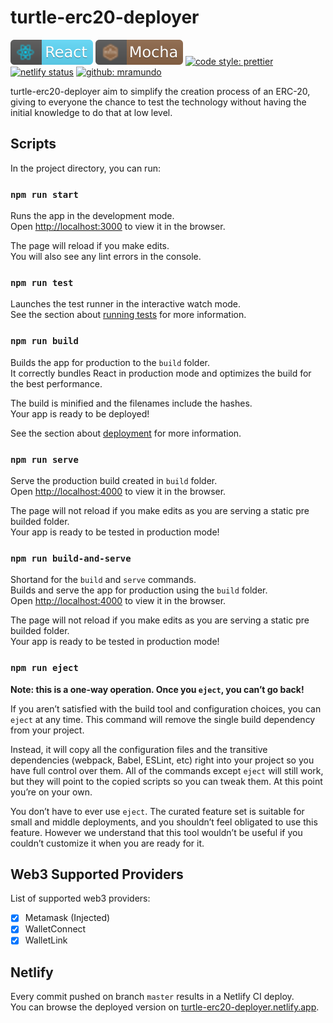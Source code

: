 # turtle-erc20-deployer

[![react](./src/resources/badges/badge-react.svg)](https://reactjs.org/)
[![mocha](./src/resources/badges/badge-mocha.svg)](https://mochajs.org/)
[![code style: prettier](https://img.shields.io/badge/code_style-prettier-ff69b4.svg)](https://github.com/prettier/prettier)
[![netlify status](https://api.netlify.com/api/v1/badges/792fe039-41a3-48c6-bae0-38b5c9701468/deploy-status)](https://app.netlify.com/sites/turtle-erc20-deployer/deploys)
[![github: mramundo](https://img.shields.io/github/followers/mramundo?label=Follow&style=social)](https://github.com/mramundo)

turtle-erc20-deployer aim to simplify the creation process of an ERC-20, giving to everyone the chance to test the technology without having the initial knowledge to do that at low level.

## Scripts

In the project directory, you can run:

### `npm run start`

Runs the app in the development mode.\
Open [http://localhost:3000](http://localhost:3000) to view it in the browser.

The page will reload if you make edits.\
You will also see any lint errors in the console.

### `npm run test`

Launches the test runner in the interactive watch mode.\
See the section about [running tests](https://facebook.github.io/create-react-app/docs/running-tests) for more information.

### `npm run build`

Builds the app for production to the `build` folder.\
It correctly bundles React in production mode and optimizes the build for the best performance.

The build is minified and the filenames include the hashes.\
Your app is ready to be deployed!

See the section about [deployment](https://facebook.github.io/create-react-app/docs/deployment) for more information.

### `npm run serve`

Serve the production build created in `build` folder.\
Open [http://localhost:4000](http://localhost:4000) to view it in the browser.

The page will not reload if you make edits as you are serving a static pre builded folder.\
Your app is ready to be tested in production mode!

### `npm run build-and-serve`

Shortand for the `build` and `serve` commands.\
Builds and serve the app for production using the `build` folder.\
Open [http://localhost:4000](http://localhost:4000) to view it in the browser.

The page will not reload if you make edits as you are serving a static pre builded folder.\
Your app is ready to be tested in production mode!

### `npm run eject`

**Note: this is a one-way operation. Once you `eject`, you can’t go back!**

If you aren’t satisfied with the build tool and configuration choices, you can `eject` at any time. This command will remove the single build dependency from your project.

Instead, it will copy all the configuration files and the transitive dependencies (webpack, Babel, ESLint, etc) right into your project so you have full control over them. All of the commands except `eject` will still work, but they will point to the copied scripts so you can tweak them. At this point you’re on your own.

You don’t have to ever use `eject`. The curated feature set is suitable for small and middle deployments, and you shouldn’t feel obligated to use this feature. However we understand that this tool wouldn’t be useful if you couldn’t customize it when you are ready for it.

## Web3 Supported Providers

List of supported web3 providers:

-   [x] Metamask (Injected)
-   [x] WalletConnect
-   [x] WalletLink

## Netlify

Every commit pushed on branch `master` results in a Netlify CI deploy.\
You can browse the deployed version on [turtle-erc20-deployer.netlify.app](https://turtle-erc20-deployer.netlify.app).
